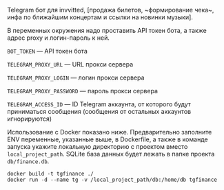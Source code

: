 Telegram бот для invvitted, [продажа билетов, ~формирование чека~, инфа по ближайшим концертам и ссылки на новинки музыки].

В переменных окружения надо проставить API токен бота, а также адрес proxy и логин-пароль к ней.

`BOT_TOKEN` — API токен бота

`TELEGRAM_PROXY_URL` — URL прокси сервера

`TELEGRAM_PROXY_LOGIN` — логин прокси сервера

`TELEGRAM_PROXY_PASSWORD` — пароль прокси сервера

`TELEGRAM_ACCESS_ID` — ID Telegram аккаунта, от которого будут приниматься сообщения (сообщения от остальных аккаунтов игнорируются)

Использование с Docker показано ниже. Предварительно заполните ENV переменные, указанные выше, в Dockerfile, а также в команде запуска укажите локальную директорию с проектом вместо `local_project_path`. SQLite база данных будет лежать в папке проекта `db/finance.db`.

```
docker build -t tgfinance ./
docker run -d --name tg -v /local_project_path/db:/home/db tgfinance
```
